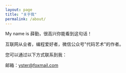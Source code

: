 ```yaml
---
layout: page
title: "关于我"
permalink: /about/
---
```


My name is 薛勤，很高兴你能看到这句话！

互联网从业者，编程爱好者，微信公众号"代码艺术"的作者。

您可以通过以下方式联系到我：

邮箱：<yster@foxmail.com>

